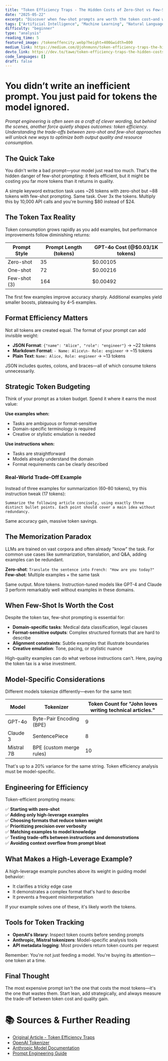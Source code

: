 ```yaml
---
title: "Token Efficiency Traps - The Hidden Costs of Zero-Shot vs Few-Shot Prompting"
date: "2025-05-22"
excerpt: "Discover when few-shot prompts are worth the token cost—and when they aren’t. A practical guide to optimizing LLM prompts for performance and price."
tags: ["Artificial Intelligence", "Machine Learning", "Natural Language Processing", "Llm", "Prompt Engineering"]
difficulty: "beginner"
type: "analysis"
reading_time: 5
featured_image: /tokeneffencity.webp?height=400&width=800
medium_link: https://medium.com/@johnmunn/token-efficiency-traps-the-hidden-costs-of-zero-shot-vs-few-shot-prompting-8fdc7f2e3d29
devto_link: https://dev.to/tawe/token-efficiency-traps-the-hidden-costs-of-zero-shot-vs-few-shot-prompting-5897
code_languages: []
draft: false
---
```


# You didn’t write an inefficient prompt. You just paid for tokens the model ignored.

_Prompt engineering is often seen as a craft of clever wording, but behind the scenes, another force quietly shapes outcomes: token efficiency. Understanding the trade-offs between zero-shot and few-shot approaches will unlock new ways to optimize both output quality and resource consumption._

## The Quick Take

You didn't write a bad prompt—your model just read too much. That's the hidden danger of few-shot prompting: it feels efficient, but it might be costing you far more tokens than it returns in quality.

A simple keyword extraction task uses ~26 tokens with zero-shot but ~88 tokens with few-shot prompting. Same task. Over 3x the tokens. Multiply this by 10,000 API calls and you're burning $80 instead of $24.

## The Token Tax Reality

Token consumption grows rapidly as you add examples, but performance improvements follow diminishing returns:

| Prompt Style | Prompt Length (tokens) | GPT-4o Cost (@$0.03/1K tokens) |
|--------------|------------------------|--------------------------------|
| Zero-shot    | 35                     | $0.00105                       |
| One-shot     | 72                     | $0.00216                       |
| Few-shot (3) | 164                    | $0.00492                       |

The first few examples improve accuracy sharply. Additional examples yield smaller boosts, plateauing by 4–5 examples.

## Format Efficiency Matters

Not all tokens are created equal. The format of your prompt can add invisible weight:

- **JSON Format**: `{"name": "Alice", "role": "engineer"}` → ~22 tokens
- **Markdown Format**: `- Name: Alice\n- Role: engineer` → ~15 tokens  
- **Plain Text**: `Name: Alice, Role: engineer` → ~13 tokens

JSON includes quotes, colons, and braces—all of which consume tokens unnecessarily.

## Strategic Token Budgeting

Think of your prompt as a token budget. Spend it where it earns the most value:

**Use examples when:**
- Tasks are ambiguous or format-sensitive
- Domain-specific terminology is required
- Creative or stylistic emulation is needed

**Use instructions when:**
- Tasks are straightforward
- Models already understand the domain
- Format requirements can be clearly described

### Real-World Trade-Off Example

Instead of three examples for summarization (60–80 tokens), try this instruction tweak (17 tokens):

```
Summarize the following article concisely, using exactly three distinct bullet points. Each point should cover a main idea without redundancy.
```

Same accuracy gain, massive token savings.

## The Memorization Paradox

LLMs are trained on vast corpora and often already "know" the task. For common use cases like summarization, translation, and Q&A, adding examples can be redundant.

**Zero-shot**: `Translate the sentence into French: "How are you today?"`
**Few-shot**: Multiple examples + the same task

Same output. More tokens. Instruction-tuned models like GPT-4 and Claude 3 perform remarkably well without examples in these domains.

## When Few-Shot Is Worth the Cost

Despite the token tax, few-shot prompting is essential for:

- **Domain-specific tasks**: Medical data classification, legal clauses
- **Format-sensitive outputs**: Complex structured formats that are hard to describe
- **Alignment constraints**: Subtle examples that illustrate boundaries
- **Creative emulation**: Tone, pacing, or stylistic nuance

High-quality examples can do what verbose instructions can't. Here, paying the token tax is a wise investment.

## Model-Specific Considerations

Different models tokenize differently—even for the same text:

| Model      | Tokenizer                    | Token Count for "John loves writing technical articles." |
|------------|------------------------------|----------------------------------------------------------|
| GPT-4o     | Byte-Pair Encoding (BPE)     | 9                                                        |
| Claude 3   | SentencePiece                | 8                                                        |
| Mistral 7B | BPE (custom merge rules)     | 10                                                       |

That's up to a 20% variance for the same string. Token efficiency analysis must be model-specific.

## Engineering for Efficiency

Token-efficient prompting means:

✅ **Starting with zero-shot**  
✅ **Adding only high-leverage examples**  
✅ **Choosing formats that reduce token weight**  
✅ **Prioritizing precision over verbosity**  
✅ **Matching examples to model knowledge**  
✅ **Testing trade-offs between instructions and demonstrations**  
✅ **Avoiding context overflow from prompt bloat**

## What Makes a High-Leverage Example?

A high-leverage example punches above its weight in guiding model behavior:

- It clarifies a tricky edge case
- It demonstrates a complex format that's hard to describe  
- It prevents a frequent misinterpretation

If your example solves one of these, it's likely worth the tokens.

## Tools for Token Tracking

- **OpenAI's library**: Inspect token counts before sending prompts
- **Anthropic, Mistral tokenizers**: Model-specific analysis tools
- **API metadata logging**: Most providers return token counts per request

Remember: You're not just feeding a model. You're buying its attention—one token at a time.

## Final Thought

The most expensive prompt isn't the one that costs the most tokens—it's the one that wastes them. Start lean, add strategically, and always measure the trade-off between token cost and quality gain.

# 📚 Sources & Further Reading

- [Original Article - Token Efficiency Traps](https://dev.to/tawe/token-efficiency-traps-the-hidden-costs-of-zero-shot-vs-few-shot-prompting-5897)
- [OpenAI Tokenizer](https://platform.openai.com/tokenizer)
- [Anthropic Model Documentation](https://docs.anthropic.com/)
- [Prompt Engineering Guide](https://www.promptingguide.ai/)

